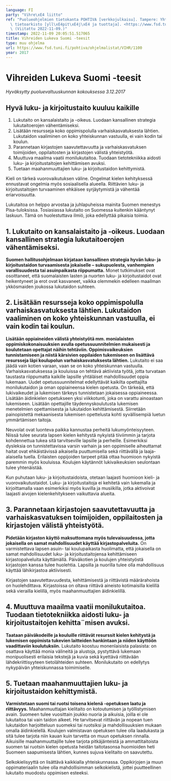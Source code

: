 ```yaml
---
language: FI
party: "Vihre\xE4 liitto"
ref: "Puolueohjelmien tietokanta POHTIVA [verkkojulkaisu]. Tampere: Yhteiskuntatieteellinen\
  \ tietoarkisto [yll\xE4pit\xE4j\xE4 ja tuottaja]. <https://www.fsd.tuni.fi/pohtiva>.\
  \ (Viitattu 2022-11-09.)"
timestamp: 2022-11-09 20:05:51.517065
title: Vihreiden Lukeva Suomi -teesit
type: muu ohjelma
url: https://www.fsd.tuni.fi/pohtiva/ohjelmalistat/VIHR/1100
year: 2017
---
```



# Vihreiden Lukeva Suomi -teesit


*Hyväksytty puoluevaltuuskunnan kokouksessa 3.12.2017*


## Hyvä luku- ja kirjoitustaito kuuluu kaikille


1. Lukutaito on kansalaistaito ja -oikeus. Luodaan kansallinen strategia lukutaitoerojen vähentämiseksi.
2. Lisätään resursseja koko oppimispolulla varhaiskasvatuksesta lähtien. Lukutaidon vaaliminen on koko yhteiskunnan vastuulla, ei vain kodin tai koulun.
3. Parannetaan kirjastojen saavutettavuutta ja varhaiskasvatuksen toimijoiden, oppilaitosten ja kirjastojen välistä yhteistyötä.
4. Muuttuva maailma vaatii monilukutaitoa. Tuodaan tietotekniikka aidosti luku- ja kirjoitustaitojen kehittämisen avuksi.
5. Tuetaan maahanmuuttajien luku- ja kirjoitustaidon kehittymistä.


Kieli on tärkeä vuorovaikutuksen väline. Ongelmat kielen kehityksessä ennustavat
ongelmia myös sosiaalisella alueella. Riittävien luku- ja kirjoitustaitojen
turvaaminen ehkäisee syrjäytymistä ja vähentää eriarvoisuutta.


Lukutaitoa on helppo arvostaa ja juhlapuheissa mainita Suomen menestys
Pisa-tuloksissa. Tosiasiassa lukutaito on Suomessa kuitenkin kääntynyt laskuun.
Tämä on huolestuttava ilmiö, joka edellyttää pikaisia toimia.


## 1. Lukutaito on kansalaistaito ja -oikeus. Luodaan kansallinen strategia lukutaitoerojen vähentämiseksi.


**Suomen hallitusohjelmaan kirjataan kansallinen strategia hyvän luku- ja
kirjoitustaidon turvaamisesta jokaiselle – sukupuolesta, vanhempien
varallisuudesta tai asuinpaikasta riippumatta.** Monet tutkimukset ovat
osoittaneet, että suomalaisten lasten ja nuorten luku- ja kirjoitustaidot ovat
heikentyneet ja erot ovat kasvaneet, vaikka olemmekin edelleen maailman
ykkösmaiden joukossa lukutaidon suhteen.


## 2. Lisätään resursseja koko oppimispolulla varhaiskasvatuksesta lähtien. Lukutaidon vaaliminen on koko yhteiskunnan vastuulla, ei vain kodin tai koulun.


**Lisätään oppiaineiden välistä yhteistyötä mm. monialaisten
oppimiskokonaisuuksien avulla opetussuunnitelmien mukaisesti ja koulutetaan
opettajat näihin tehtäviin. Oppimisvaikeuksien tunnistamiseen ja niistä
kärsivien oppilaiden tukemiseen on lisättävä resursseja läpi koulupolun
varhaiskasvatuksesta lähtien.** Lukutaito ei saa jäädä vain kotien varaan, vaan
se on koko yhteiskunnan vastuulla. Varhaiskasvatuksessa ja kouluissa on tehtävä
aktiivista työtä, jotta turvataan taustasta riippumatta kaikille lapsille
yhtäläiset mahdollisuudet oppia lukemaan. Uudet opetussuunnitelmat edellyttävät
kaikilta opettajilta monilukutaidon ja oman oppiaineensa kielen opetusta. On
tärkeää, että lukivaikeudet ja lukemisen tärkeys tunnistetaan jokaisessa
oppiaineessa. Lisätään äidinkielen opetukseen yksi viikkotunti, joka on varattu
ainoastaan lukemiseen. Lisätään opettajille täydennyskoulutusta lukemisen
menetelmien opettamisesta ja lukutaidon kehittämisestä. Siirretään painopistettä
mekaanisesta lukemisen opettelusta kohti syvällisempiä luetun ymmärtämisen
taitoja.


Neuvolat ovat luonteva paikka kannustaa perheitä lukumyönteisyyteen. Niissä
tulee seurata lapsen kielen kehitystä nykyistä tiiviimmin ja tarjota
kohdennettua tukea sitä tarvitseville lapsille ja perheille. Esimerkiksi
dysleksia on tunnistettavissa varsin varhain ja sen oppimiselle aiheuttamat
haitat ovat ehkäistävissä aikaisella puuttumisella sekä riittävällä ja
laaja-alaisella tuella. Erilaisten oppijoiden tarpeet pitää ottaa huomioon
nykyistä paremmin myös kouluissa. Koulujen käytännöt lukivaikeuksien seulontaan
tulee yhtenäistää.


Kun puhutaan luku- ja kirjoitustaidoista, otetaan laajasti huomioon kieli- ja
vuorovaikutustaidot. Luku- ja kirjoitustaitoja ei kehitetä vain lukemalla ja
kirjoittamalla vaan esimerkiksi myös kuvilla ja musiikilla, jotka aktivoivat
laajasti aivojen kielenkehitykseen vaikuttavia alueita.


## 3. Parannetaan kirjastojen saavutettavuutta ja varhaiskasvatuksen toimijoiden, oppilaitosten ja kirjastojen välistä yhteistyötä.


**Pidetään kirjaston käyttö maksuttomana myös tulevaisuudessa, jotta jokaisella
on samat mahdollisuudet käyttää kirjastopalveluita.** On varmistettava lapsen
asuin- tai koulupaikasta huolimatta, että jokaisella on samat mahdollisuudet
luku- ja kirjoitustaitojensa kehittämiseen kirjastopalveluita käyttämällä.
Päiväkotien ja koulujen yhteistyöstä kirjastojen kanssa tulee huolehtia.
Lapsilla ja nuorilla tulee olla mahdollisuus käyttää lähikirjastoa aktiivisesti.


Kirjastojen saavutettavuudesta, kehittämisestä ja riittävistä määrärahoista on
huolehdittava. Kirjastoissa on oltava riittävä aineisto kotimaisilla kielillä
sekä vierailla kielillä, myös maahanmuuttajien äidinkielillä.


## 4. Muuttuva maailma vaatii monilukutaitoa. Tuodaan tietotekniikka aidosti luku- ja kirjoitustaitojen kehitta¨misen avuksi.


**Taataan päiväkodeille ja kouluille riittävät resurssit kielen kehitystä ja
lukemisen oppimista tukevien laitteiden hankintaan ja niiden käyttöön
vaadittaviin koulutuksiin.** Lukutaito koostuu monenlaisista palasista: on
osattava käyttää monia välineitä ja alustoja, pystyttävä lukemaan monipuolisesti
erilaisia tekstejä ja kuvia sekä kyettävä riittävään lähdekriittisyyteen
tietolähteiden suhteen. Monilukutaito on edellytys nykypäivän yhteiskunnassa
toimimiselle.


## 5. Tuetaan maahanmuuttajien luku- ja kirjoitustaidon kehittymistä.


**Varmistetaan suomi tai ruotsi toisena kielenä -opetuksen laatu ja
riittävyys.** Maahanmuuttajan kielitaito on kotoutumisen ja työllistymisen
avain. Suomeen tulee vuosittain joukko nuoria ja aikuisia, joilla ei ole
lukutaitoa tai vain taidon alkeet. He tarvitsevat riittävän ja nopean tuen
lukutaidon harjoitteluun suomeksi tai ruotsiksi ja mahdollisuuksien mukaan
omalla äidinkielellä. Koulujen valmistavan opetuksen tulee olla laadukasta ja
sitä tulee tarjota niin kauan kuin tarvetta on muun opetuksen rinnalla.
Aikuisille maahanmuuttajille tulee tarjota pitkäjänteistä ja ammattitaitoista
suomen tai ruotsin kielen opetusta heidän taitotasonsa huomioiden heti Suomeen
saapumisesta lähtien, kunnes sujuva kielitaito on saavutettu.


Selkokielisyyttä on lisättävä kaikkialla yhteiskunnassa. Oppikirjojen ja muun
oppimateriaalin tulee olla mahdollisimman selkokielistä, jottei puutteellinen
lukutaito muodostu oppimisen esteeksi.



